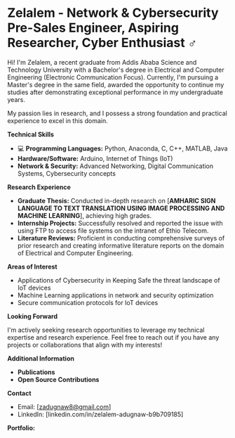 # Zelalem - Network & Cybersecurity Pre-Sales Engineer, Aspiring Researcher, Cyber Enthusiast ️‍♂️ 

Hi! I'm Zelalem, a recent graduate from Addis Ababa Science and Technology University with a Bachelor's degree in Electrical and Computer Engineering (Electronic Communication Focus). Currently, I'm pursuing a Master's degree in the same field, awarded the opportunity to continue my studies after demonstrating exceptional performance in my undergraduate years.

My passion lies in research, and I possess a strong foundation and practical experience to excel in this domain. 

**Technical Skills**

* 💻 **Programming Languages:** Python, Anaconda, C, C++, MATLAB, Java
* **Hardware/Software:** Arduino, Internet of Things (IoT)
* **Network & Security:** Advanced Networking, Digital Communication Systems, Cybersecurity concepts 

**Research Experience**

* **Graduate Thesis:** Conducted in-depth research on [**AMHARIC SIGN LANGUAGE TO TEXT TRANSLATION USING IMAGE PROCESSING AND MACHINE LEARNING**], achieving high grades. ‍
* **Internship Projects:** Successfully resolved and reported the issue with using FTP to access file systems on the intranet of Ethio Telecom.
* **Literature Reviews:** Proficient in conducting comprehensive surveys of prior research and creating informative literature reports on the domain of Electrical and Computer Engineering. 

**Areas of Interest**

* Applications of Cybersecurity in Keeping Safe the threat landscape of IoT devices ️ 
* Machine Learning applications in network and security optimization 
* Secure communication protocols for IoT devices 

**Looking Forward**

I'm actively seeking research opportunities to leverage my technical expertise and research experience. Feel free to reach out if you have any projects or collaborations that align with my interests!

**Additional Information**

* **Publications**
* **Open Source Contributions**

**Contact**

* Email: [zadugnaw8@gmail.com]
* LinkedIn: [linkedin.com/in/zelalem-adugnaw-b9b709185]

**Portfolio:**


